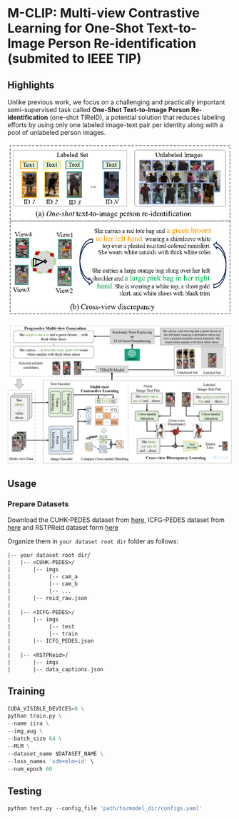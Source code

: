 
# **M-CLIP: Multi-view Contrastive Learning for One-Shot Text-to-Image Person Re-identification** (submited to IEEE TIP)

## Highlights

Unlike previous work, we focus on a challenging and practically important semi-supervised task called **One-Shot Text-to-Image Person Re-identification** (one-shot TIReID), a potential solution that reduces labeling efforts by using only one labeled image-text pair per identity along with a pool of unlabeled person images.

![](image/one-shot.png)

![](image/m-clip.png)

## Usage

### Prepare Datasets
Download the CUHK-PEDES dataset from [here](https://github.com/ShuangLI59/Person-Search-with-Natural-Language-Description), ICFG-PEDES dataset from [here](https://github.com/zifyloo/SSAN) and RSTPReid dataset form [here](https://github.com/NjtechCVLab/RSTPReid-Dataset)

Organize them in `your dataset root dir` folder as follows:
```
|-- your dataset root dir/
|   |-- <CUHK-PEDES>/
|       |-- imgs
|            |-- cam_a
|            |-- cam_b
|            |-- ...
|       |-- reid_raw.json
|
|   |-- <ICFG-PEDES>/
|       |-- imgs
|            |-- test
|            |-- train 
|       |-- ICFG_PEDES.json
|
|   |-- <RSTPReid>/
|       |-- imgs
|       |-- data_captions.json
```

## Training

```python
CUDA_VISIBLE_DEVICES=0 \
python train.py \
--name iira \
--img_aug \
--batch_size 64 \
--MLM \
--dataset_name $DATASET_NAME \
--loss_names 'sdm+mlm+id' \
--num_epoch 60
```

## Testing

```python
python test.py --config_file 'path/to/model_dir/configs.yaml'
```
